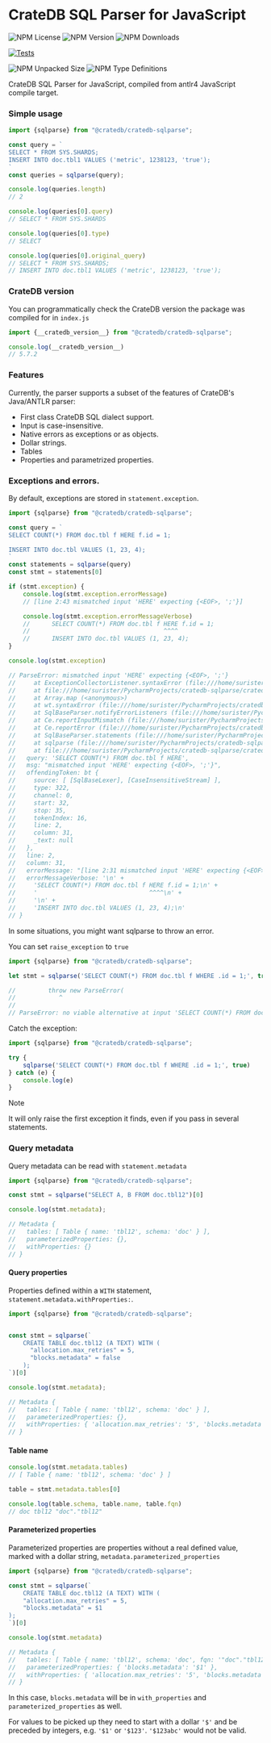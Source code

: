 # CrateDB SQL Parser for JavaScript

![NPM License](https://img.shields.io/npm/l/@cratedb/cratedb-sqlparse)
![NPM Version](https://img.shields.io/npm/v/@cratedb/cratedb-sqlparse)
![NPM Downloads](https://img.shields.io/npm/dm/@cratedb/cratedb-sqlparse)

[![Tests](https://github.com/crate/cratedb-sqlparse/actions/workflows/javascript.yml/badge.svg)](https://github.com/crate/cratedb-sqlparse/actions/workflows/javascript.yml)

![NPM Unpacked Size](https://img.shields.io/npm/unpacked-size/@cratedb/cratedb-sqlparse)
![NPM Type Definitions](https://img.shields.io/npm/types/@cratedb/cratedb-sqlparse)

CrateDB SQL Parser for JavaScript, compiled from antlr4 JavaScript compile target.

### Simple usage

```javascript
import {sqlparse} from "@cratedb/cratedb-sqlparse";

const query = `
SELECT * FROM SYS.SHARDS;
INSERT INTO doc.tbl1 VALUES ('metric', 1238123, 'true');
`
const queries = sqlparse(query);

console.log(queries.length)
// 2

console.log(queries[0].query)
// SELECT * FROM SYS.SHARDS

console.log(queries[0].type)
// SELECT

console.log(queries[0].original_query)
// SELECT * FROM SYS.SHARDS;
// INSERT INTO doc.tbl1 VALUES ('metric', 1238123, 'true');
```

### CrateDB version

You can programmatically check the CrateDB version the package was compiled for in `index.js`

```javascript
import {__cratedb_version__} from "@cratedb/cratedb-sqlparse";

console.log(__cratedb_version__)
// 5.7.2
```

### Features

Currently, the parser supports a subset of the features of CrateDB's Java/ANTLR parser:

- First class CrateDB SQL dialect support.
- Input is case-insensitive.
- Native errors as exceptions or as objects.
- Dollar strings.
- Tables
- Properties and parametrized properties.

### Exceptions and errors.

By default, exceptions are stored in `statement.exception`.

```javascript
import {sqlparse} from "@cratedb/cratedb-sqlparse";

const query = `
SELECT COUNT(*) FROM doc.tbl f HERE f.id = 1;

INSERT INTO doc.tbl VALUES (1, 23, 4);
`
const statements = sqlparse(query)
const stmt = statements[0]

if (stmt.exception) {
    console.log(stmt.exception.errorMessage)
    // [line 2:43 mismatched input 'HERE' expecting {<EOF>, ';'}]

    console.log(stmt.exception.errorMessageVerbose)
    //      SELECT COUNT(*) FROM doc.tbl f HERE f.id = 1;
    //                                     ^^^^
    //      INSERT INTO doc.tbl VALUES (1, 23, 4);
}

console.log(stmt.exception)

// ParseError: mismatched input 'HERE' expecting {<EOF>, ';'}
//     at ExceptionCollectorListener.syntaxError (file:///home/surister/PycharmProjects/cratedb-sqlparse/cratedb_sqlparse_js/cratedb_sqlparse/parser.js:115:23)
//     at file:///home/surister/PycharmProjects/cratedb-sqlparse/cratedb_sqlparse_js/node_modules/antlr4/dist/antlr4.node.mjs:1:42125
//     at Array.map (<anonymous>)
//     at wt.syntaxError (file:///home/surister/PycharmProjects/cratedb-sqlparse/cratedb_sqlparse_js/node_modules/antlr4/dist/antlr4.node.mjs:1:42115)
//     at SqlBaseParser.notifyErrorListeners (file:///home/surister/PycharmProjects/cratedb-sqlparse/cratedb_sqlparse_js/node_modules/antlr4/dist/antlr4.node.mjs:1:102085)
//     at Ce.reportInputMismatch (file:///home/surister/PycharmProjects/cratedb-sqlparse/cratedb_sqlparse_js/node_modules/antlr4/dist/antlr4.node.mjs:1:90577)
//     at Ce.reportError (file:///home/surister/PycharmProjects/cratedb-sqlparse/cratedb_sqlparse_js/node_modules/antlr4/dist/antlr4.node.mjs:1:88813)
//     at SqlBaseParser.statements (file:///home/surister/PycharmProjects/cratedb-sqlparse/cratedb_sqlparse_js/cratedb_sqlparse/generated_parser/SqlBaseParser.js:1345:28)
//     at sqlparse (file:///home/surister/PycharmProjects/cratedb-sqlparse/cratedb_sqlparse_js/cratedb_sqlparse/parser.js:207:25)
//     at file:///home/surister/PycharmProjects/cratedb-sqlparse/cratedb_sqlparse_js/t.js:4:14 {
//   query: 'SELECT COUNT(*) FROM doc.tbl f HERE',
//   msg: "mismatched input 'HERE' expecting {<EOF>, ';'}",
//   offendingToken: bt {
//     source: [ [SqlBaseLexer], [CaseInsensitiveStream] ],
//     type: 322,
//     channel: 0,
//     start: 32,
//     stop: 35,
//     tokenIndex: 16,
//     line: 2,
//     column: 31,
//     _text: null
//   },
//   line: 2,
//   column: 31,
//   errorMessage: "[line 2:31 mismatched input 'HERE' expecting {<EOF>, ';'}]",
//   errorMessageVerbose: '\n' +
//     'SELECT COUNT(*) FROM doc.tbl f HERE f.id = 1;\n' +
//     '                               ^^^^\n' +
//     '\n' +
//     'INSERT INTO doc.tbl VALUES (1, 23, 4);\n'
// }
```

In some situations, you might want sqlparse to throw an error.

You can set `raise_exception` to `true`

```javascript
import {sqlparse} from "@cratedb/cratedb-sqlparse";

let stmt = sqlparse('SELECT COUNT(*) FROM doc.tbl f WHERE .id = 1;', true);

//         throw new ParseError(
//            ^
//
// ParseError: no viable alternative at input 'SELECT COUNT(*) FROM doc.tbl f WHERE .'
```

Catch the exception:

```javascript
import {sqlparse} from "@cratedb/cratedb-sqlparse";

try {
    sqlparse('SELECT COUNT(*) FROM doc.tbl f WHERE .id = 1;', true)
} catch (e) {
    console.log(e)
}
```

> [!NOTE]
> It will only raise the first exception it finds, even if you pass in several statements.

### Query metadata

Query metadata can be read with `statement.metadata`

```javascript
import {sqlparse} from "@cratedb/cratedb-sqlparse";

const stmt = sqlparse("SELECT A, B FROM doc.tbl12")[0]

console.log(stmt.metadata);

// Metadata {
//   tables: [ Table { name: 'tbl12', schema: 'doc' } ],
//   parameterizedProperties: {},
//   withProperties: {}
// }

```

#### Query properties

Properties defined within a `WITH` statement, `statement.metadata.withProperties:`.

```javascript
import {sqlparse} from "@cratedb/cratedb-sqlparse";


const stmt = sqlparse(`
    CREATE TABLE doc.tbl12 (A TEXT) WITH (
      "allocation.max_retries" = 5,
      "blocks.metadata" = false
    );
`)[0]

console.log(stmt.metadata);

// Metadata {
//   tables: [ Table { name: 'tbl12', schema: 'doc' } ],
//   parameterizedProperties: {},
//   withProperties: { 'allocation.max_retries': '5', 'blocks.metadata': 'false' }
// }
```

#### Table name
```javascript
console.log(stmt.metadata.tables)
// [ Table { name: 'tbl12', schema: 'doc' } ]

table = stmt.metadata.tables[0]

console.log(table.schema, table.name, table.fqn)
// doc tbl12 "doc"."tbl12"
```

#### Parameterized properties

Parameterized properties are properties without a real defined value, marked with a dollar string,  `metadata.parameterized_properties`

```javascript
import {sqlparse} from "@cratedb/cratedb-sqlparse";

const stmt = sqlparse(`
    CREATE TABLE doc.tbl12 (A TEXT) WITH (
    "allocation.max_retries" = 5,
    "blocks.metadata" = $1
);
`)[0]

console.log(stmt.metadata)

// Metadata {
//   tables: [ Table { name: 'tbl12', schema: 'doc', fqn: '"doc"."tbl12"' } ],
//   parameterizedProperties: { 'blocks.metadata': '$1' },
//   withProperties: { 'allocation.max_retries': '5', 'blocks.metadata': '$1' }
// }
```

In this case, `blocks.metadata` will be in `with_properties` and `parameterized_properties` as well.

For values to be picked up they need to start with a dollar `'$'` and be preceded by integers, e.g. `'$1'` or `'$123'`.
`'$123abc'` would not be valid.